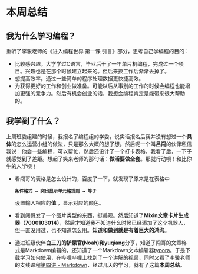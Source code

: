 # 本周总结

## 我为什么学习编程？

重听了李骏老师的《进入编程世界 第一课 引言》部分，思考自己学编程的目的：

+ 比较感兴趣。大学学过C语言，毕业后干了一年单片机编程，完成过一个项目。兴趣也是在那个时候建立起来的。但后来换工作后渐渐丢掉了。
+ 想提高效率。通过一些简单的程序处理数据更快捷高效。
+ 为获得更好的工作和创业做准备。可能以后从事别的工作的时候会编程也能增加更强的竞争力。然后有机会创业的话，我想会编程肯定是能带来很大帮助的。



## 我学到了什么？

上周班委组建的时候，我报名了编程组的学委，说实话报名后我并没有想过一个**具体**的怎么运营小组的做法，只是那么大概的想了想。然后呢一个叫**吕闯**的伙伴私信我说：他会一些编程，可以帮忙，然后还设计了一个打卡表格。我看了后，一下子就感觉到了差距。想起了笑来老师的那句话：**做活要做全套**。那就行动呗！和比你牛的人学呗！



* 看闯哥的表格是怎么设计的，百度了一下，就发现了原来是在表格中

  **`条件格式 → 突出显示单元格规则 → 等于`**

  设置输入相应的**值** ，显示对应的颜色。

  

* 看到闯哥发了一个图片类型的东西，挺美观。然后知道了**Mixin文章卡片生成器（7000103014）**，然后才知道我不知道什么时候已经添加了这个机器人，但一直没用过，也不知道怎么用。**知道和做到就是有着巨大的鸿沟**。



* 通过班级伙伴**白三刀的铲屎官(Noah)**和**yuqiang**分享，知道了闯哥的文章格式是Markdown编辑的，还知道了一个Markdown文本编辑器[typora](https://typora.io)。于是下载学习如何使用，在哔哩哔哩上找到了一个[讲解的视频](https://www.bilibili.com/video/BV1yW411s7og?t=879)，同时又看了李骏老师的支线课程[第四讲 - Markdown](https://www.bilibili.com/video/BV1wE411i7Ve?t=859)，经过几天的学习，就有了这篇**本周总结**。
